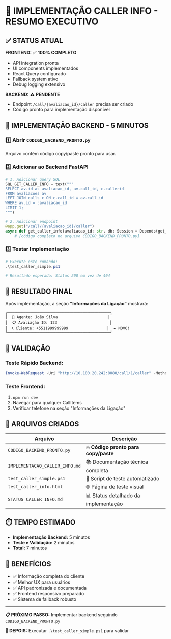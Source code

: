 # 🎯 IMPLEMENTAÇÃO CALLER INFO - RESUMO EXECUTIVO

## ✅ STATUS ATUAL

**FRONTEND:** ✅ **100% COMPLETO**
- API integration pronta
- UI components implementados  
- React Query configurado
- Fallback system ativo
- Debug logging extensivo

**BACKEND:** ⚠️ **PENDENTE**
- Endpoint `/call/{avaliacao_id}/caller` precisa ser criado
- Código pronto para implementação disponível

## 🚀 IMPLEMENTAÇÃO BACKEND - 5 MINUTOS

### 1️⃣ Abrir `CODIGO_BACKEND_PRONTO.py`
Arquivo contém código copy/paste pronto para usar.

### 2️⃣ Adicionar ao Backend FastAPI
```python
# 1. Adicionar query SQL
SQL_GET_CALLER_INFO = text("""
SELECT av.id as avaliacao_id, av.call_id, c.callerid
FROM avaliacoes av
LEFT JOIN calls c ON c.call_id = av.call_id  
WHERE av.id = :avaliacao_id
LIMIT 1;
""")

# 2. Adicionar endpoint
@app.get("/call/{avaliacao_id}/caller")
async def get_caller_info(avaliacao_id: str, db: Session = Depends(get_db)):
    # [código completo no arquivo CODIGO_BACKEND_PRONTO.py]
```

### 3️⃣ Testar Implementação
```powershell
# Execute este comando:
.\test_caller_simple.ps1

# Resultado esperado: Status 200 em vez de 404
```

## 🎯 RESULTADO FINAL

Após implementação, a seção **"Informações da Ligação"** mostrará:

```
┌─────────────────────────────────────────────┐
│  👤 Agente: João Silva                      │
│  📋 Avaliação ID: 123                       │  
│  📞 Cliente: +5511999999999                 │  ← NOVO!
└─────────────────────────────────────────────┘
```

## 🧪 VALIDAÇÃO

### Teste Rápido Backend:
```powershell
Invoke-WebRequest -Uri "http://10.100.20.242:8080/call/1/caller" -Method GET
```

### Teste Frontend:
1. `npm run dev`
2. Navegar para qualquer CallItems
3. Verificar telefone na seção "Informações da Ligação"

## 📁 ARQUIVOS CRIADOS

| Arquivo | Descrição |
|---------|-----------|
| `CODIGO_BACKEND_PRONTO.py` | 🔥 **Código pronto para copy/paste** |
| `IMPLEMENTACAO_CALLER_INFO.md` | 📚 Documentação técnica completa |
| `test_caller_simple.ps1` | 🧪 Script de teste automatizado |
| `test_caller_info.html` | 🌐 Página de teste visual |
| `STATUS_CALLER_INFO.md` | 📊 Status detalhado da implementação |

## ⏱️ TEMPO ESTIMADO

- **Implementação Backend:** 5 minutos
- **Teste e Validação:** 2 minutos  
- **Total:** 7 minutos

## 🎉 BENEFÍCIOS

- ✅ Informação completa do cliente
- ✅ Melhor UX para usuários
- ✅ API padronizada e documentada
- ✅ Frontend responsivo preparado
- ✅ Sistema de fallback robusto

---

**📋 PRÓXIMO PASSO:** Implementar backend seguindo `CODIGO_BACKEND_PRONTO.py`

**🚀 DEPOIS:** Executar `.\test_caller_simple.ps1` para validar
